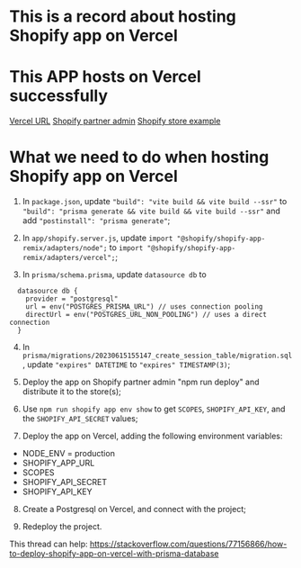 # This is a record about hosting Shopify app on Vercel

# This APP hosts on Vercel successfully
[Vercel URL](https://vercel.com/hugh-zhou-hhs-projects/vercel-deployment-test)
[Shopify partner admin](https://partners.shopify.com/2560999/apps/104047247361/overview)
[Shopify store example](https://admin.shopify.com/store/hugh-portfolio/apps/test-vercel-deployment-2/app)

# What we need to do when hosting Shopify app on Vercel
1. In `package.json`, update `"build": "vite build && vite build --ssr"` to `"build": "prisma generate && vite build && vite build --ssr"` and add `"postinstall": "prisma generate"`;
    
2. In `app/shopify.server.js`, update `import "@shopify/shopify-app-remix/adapters/node";` to `import "@shopify/shopify-app-remix/adapters/vercel";`;
    
3. In `prisma/schema.prisma`, update `datasource db` to
```
  datasource db {
    provider = "postgresql"
    url = env("POSTGRES_PRISMA_URL") // uses connection pooling
    directUrl = env("POSTGRES_URL_NON_POOLING") // uses a direct connection
  }
```
    
4. In `prisma/migrations/20230615155147_create_session_table/migration.sql`, update `"expires" DATETIME` to `"expires" TIMESTAMP(3)`;
    
5. Deploy the app on Shopify partner admin "npm run deploy" and distribute it to the store(s);
    
6. Use `npm run shopify app env show` to get `SCOPES`, `SHOPIFY_API_KEY`, and the `SHOPIFY_API_SECRET` values;
    
7. Deploy the app on Vercel, adding the following environment variables:
-   NODE_ENV = production
-   SHOPIFY_APP_URL
-   SCOPES
-   SHOPIFY_API_SECRET
-   SHOPIFY_API_KEY
    
8. Create a Postgresql on Vercel, and connect with the project;
    
9. Redeploy the project.
    
This thread can help: https://stackoverflow.com/questions/77156866/how-to-deploy-shopify-app-on-vercel-with-prisma-database


